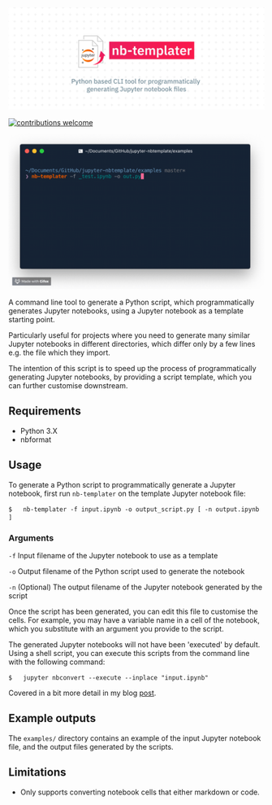 ![](nb-templater-header.png)

[![contributions welcome](https://img.shields.io/badge/contributions-welcome-brightgreen.svg?style=flat)](https://github.com/ismailuddin/jupyter-nb-templater/issues)

![Tool preview](preview.gif)

A command line tool to generate a Python script, which programmatically generates Jupyter notebooks, using a Jupyter notebook as a template starting point.

Particularly useful for projects where you need to generate many similar Jupyter notebooks in different directories, which differ only by a few lines e.g. the file which they import.

The intention of this script is to speed up the process of programmatically generating Jupyter notebooks, by providing a script template, which you can further customise downstream.

## Requirements
* Python 3.X 
* nbformat

## Usage
To generate a Python script to programmatically generate a Jupyter notebook, first run `nb-templater` on the template Jupyter notebook file:

```shell
$	nb-templater -f input.ipynb -o output_script.py [ -n output.ipynb ]
```

### Arguments
`-f`      Input filename of the Jupyter notebook to use as a template

`-o`      Output filename of the Python script used to generate the notebook

`-n`      (Optional) The output filename of the Jupyter notebook generated by the script

Once the script has been generated, you can edit this file to customise the cells. For example, you may have a variable name in a cell of the notebook, which you substitute with an argument you provide to the script.

The generated Jupyter notebooks will not have been 'executed' by default. Using a shell script, you can execute this scripts from the command line with the following command:

```shell
$   jupyter nbconvert --execute --inplace "input.ipynb"
```

Covered in a bit more detail in my blog [post](https:/ismailuddin.github.io/python/general/2018/09/30/Jupyter-nbtemplater.html).

## Example outputs
The `examples/` directory contains an example of the input Jupyter notebook file, and the output files generated by the scripts.

## Limitations
* Only supports converting notebook cells that either markdown or code. 

